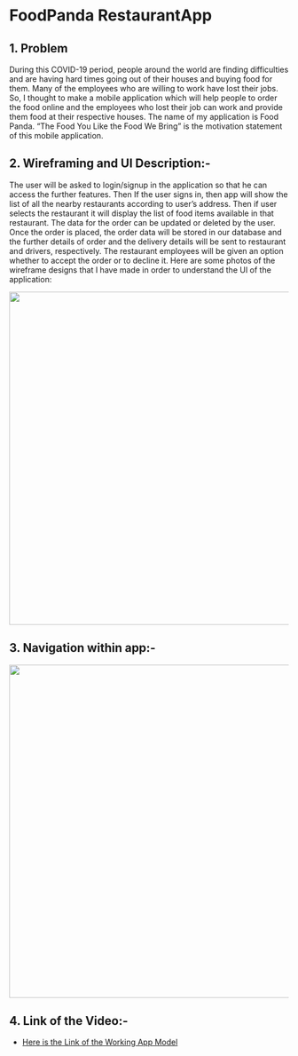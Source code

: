 # FoodPanda RestaurantApp
## 1. Problem
During this COVID-19 period, people around the world are finding difficulties and are having 
hard times going out of their houses and buying food for them. Many of the employees who are 
willing to work have lost their jobs. So, I thought to make a mobile application which will help 
people to order the food online and the employees who lost their job can work and provide 
them food at their respective houses. The name of my application is Food Panda. “The Food 
You Like the Food We Bring” is the motivation statement of this mobile application.

## 2. Wireframing and UI Description:- 
The user will be asked to login/signup in the application so that he can access the further 
features. Then If the user signs in, then app will show the list of all the nearby restaurants 
according to user’s address. Then if user selects the restaurant it will display the list of food 
items available in that restaurant. The data for the order can be updated or deleted by the user. 
Once the order is placed, the order data will be stored in our database and the further details of 
order and the delivery details will be sent to restaurant and drivers, respectively. The restaurant 
employees will be given an option whether to accept the order or to decline it. 
Here are some photos of the wireframe designs that I have made in order to understand the UI 
of the application:

<img src="https://user-images.githubusercontent.com/59930781/120593082-f2609680-c40c-11eb-9a4a-a19ad0e47b2f.PNG" width="600" height="600"/>

## 3. Navigation within app:- 

<img src="https://user-images.githubusercontent.com/59930781/120593185-1de38100-c40d-11eb-8a4d-d50204d21857.PNG" width="600" height="600"/>

## 4. Link of the Video:- 
- [Here is the Link of the Working App Model](https://youtu.be/BbgwcZ0_NT0)

